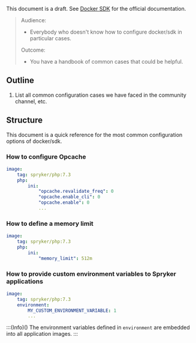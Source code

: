 This document is a draft. See [Docker SDK](https://documentation.spryker.com/docs/docker-sdk) for the official documentation.

> Audience:
>
> - Everybody who doesn't know how to configure docker/sdk in particular cases.
>
> Outcome:
> - You have a handbook of common cases that could be helpful.

## Outline

1. List all common configuration cases we have faced in the community channel, etc.


## Structure



This document is a quick reference for the most common configuration options of docker/sdk.



### How to configure Opcache

```yaml
image:
    tag: spryker/php:7.3
    php:
        ini:
            "opcache.revalidate_freq": 0
            "opcache.enable_cli": 0
            "opcache.enable": 0
            ...
```

### How to define a memory limit

```yaml
image:
    tag: spryker/php:7.3
    php:
        ini:
            "memory_limit": 512m
```

### How to provide custom environment variables to Spryker applications

```yaml
image:
    tag: spryker/php:7.3
    environment:
        MY_CUSTOM_ENVIRONMENT_VARIABLE: 1
        ...
```

:::(Info)()
The environment variables defined in `environment` are embedded into all application images.
:::
